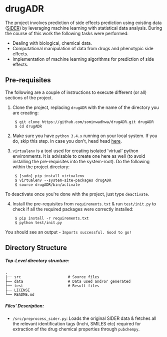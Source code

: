 # drugADR

The project involves prediction of side effects prediction using existing data ([SIDER](http://http://sideeffects.embl.de/)) by leveraging machine learning with statistical data analysis. During the course of this work the following tasks were performed:
- Dealing with biological, chemical data.
- Computational manipulation of data from drugs and phenotypic side effects.
- Implementation of machine learning algorithms for prediction of side effects.

## Pre-requisites

The following are a couple of instructions to execute different (or all) sections of the project.

1. Clone the project, replacing ``drugADR`` with the name of the directory you are creating:

        $ git clone https://github.com/sominwadhwa/drugADR.git drugADR
        $ cd drugADR

2. Make sure you have ``python 3.4.x`` running on your local system. If you do, skip this step. In case you don't, head
head [here](https://www.python.org/downloads/).

3. ``virtualenv`` is a tool used for creating isolated 'virtual' python environments. It is advisable to create one here as well (to avoid installing the pre-requisites into the system-root). Do the following within the project directory:

        $ [sudo] pip install virtualenv
        $ virtualenv --system-site-packages drugADR
        $ source drugADR/bin/activate

To deactivate once you're done with the project, just type ``deactivate``.

4. Install the pre-requisites from ``requirements.txt`` & run ``test/init.py`` to check if all the required packages were correctly installed:

        $ pip install -r requirements.txt
        $ python test/init.py

You should see an output - ``Imports successful. Good to go!``

## Directory Structure

##### Top-Level directory structure:

    .
    ├── src                     # Source files
    ├── data                    # Data used and/or generated
    ├── test                    # Result files                  
    ├── LICENSE
    └── README.md


##### Files' Description:

- ``/src/preprocess_sider.py``: Loads the original SIDER data & fetches all the relevant identification tags (Inchi, SMILES etc) required for extraction of the drug chemical properties through ``pubchempy``.
